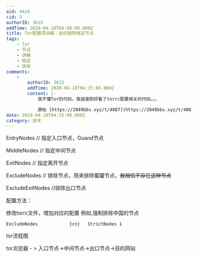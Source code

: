 ```yaml
---
aid: 4414
cid: 3
authorID: 3615
addTime: 2020-04-18T04:00:00.000Z
title: Tor配置项讲解：如何排除特定节点
tags:
    - Tor
    - 节点
    - 讲解
    - 特定
    - 排除
comments:
    -
        authorID: 3615
        addTime: 2020-04-18T04:15:00.000Z
        content: |-
            我不懂Tor的代码，我就是刚好看了torrc配置相关的代码。。。

            原帖 [https://2049bbs.xyz/t/4087](https://2049bbs.xyz/t/4087)
date: 2020-04-18T04:15:00.000Z
category: 技术
---
```


EntryNodes // 指定入口节点，Guand节点

MiddleNodes // 指定中间节点

ExitNodes // 指定离开节点

ExcludeNodes // 排除节点，用来排除蜜罐节点，<del>我相信不存在这种节点</del>

ExcludeExitNodes //排除出口节点

配置方法：

修改torrc文件，增加对应的配置 例如,强制排除中国的节点

    ExcludeNodes            {cn}   StrictNodes 1
    

tor流程图

tor浏览器 - > 入口节点->中间节点->出口节点->目的网站
